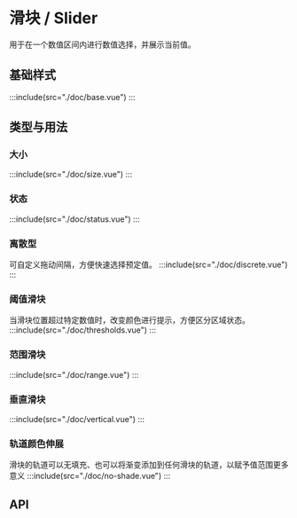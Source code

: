 <style>
  .demo-box {
    display: inline-block;
    width: 400px;
    text-align: left;
  }
</style>
# 滑块 / Slider
用于在一个数值区间内进行数值选择，并展示当前值。

## 基础样式
:::include(src="./doc/base.vue")
:::

## 类型与用法
### 大小 <design-tag></design-tag>
:::include(src="./doc/size.vue")
:::
### 状态 <design-tag></design-tag>
:::include(src="./doc/status.vue")
:::

### 离散型
可自定义拖动间隔，方便快速选择预定值。
:::include(src="./doc/discrete.vue")
:::

### 阈值滑块
当滑块位置超过特定数值时，改变颜色进行提示，方便区分区域状态。
:::include(src="./doc/thresholds.vue")
:::

### 范围滑块
:::include(src="./doc/range.vue")
:::

<!-- ### 具有初始值的滑块
初始位置可自定义，用来定义最小值起点。
:::include(src="./doc/fixedValue.vue")
::: -->

### 垂直滑块
:::include(src="./doc/vertical.vue")
:::

<!-- ### 带标签的滑块
:::include(src="./doc/marks.vue")
::: -->

### 轨道颜色伸展
滑块的轨道可以无填充、也可以将渐变添加到任何滑块的轨道，以赋予值范围更多意义
:::include(src="./doc/no-shade.vue")
:::

## API
<api-doc name="Slider" :doc="require('./api.json')"></api-doc>
